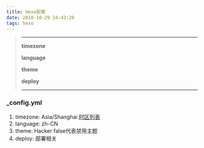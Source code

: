 ```yaml
---
title: Hexo配置
date: 2018-10-29 14:43:28
tags: hexo
---
```

> ---
> **timezone**
>
> **language**
>
> **theme**
>
> **deploy**
>
> ---

<!--more-->

### _config.yml
1. timezone: Asia/Shanghai [时区列表](https://en.wikipedia.org/wiki/List_of_tz_database_time_zones)
2. language: zh-CN
3. theme: Hacker false代表禁用主题
4. deploy: 部署相关

